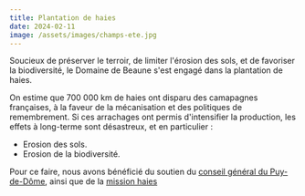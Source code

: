 ```yaml
---
title: Plantation de haies
date: 2024-02-11
image: /assets/images/champs-ete.jpg
---
```


Soucieux de préserver le terroir, de limiter l'érosion des sols, et de favoriser la biodiversité, le Domaine de Beaune s'est engagé dans la plantation de haies.

<!-- more -->

On estime que 700 000 km de haies ont disparu des camapagnes françaises, à la faveur de la mécanisation et des politiques de remembrement. Si ces arrachages ont permis d'intensifier la production, les effets à long-terme sont désastreux, et en particulier :

- Erosion des sols.
- Erosion de la biodiversité.

Pour ce faire, nous avons bénéficié du soutien du [conseil général du Puy-de-Dôme](https://www.puy-de-dome.fr/conseil-departemental-du-puy-de-dome.html), ainsi que de la [mission haies](https://missionhaies.wixsite.com/mission-haies)